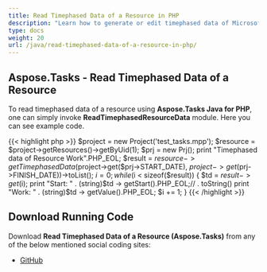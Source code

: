 ```yaml
---
title: Read Timephased Data of a Resource in PHP
description: "Learn how to generate or edit timephased data of Microsoft Project (MPP/XML) resources using Aspose.Tasks Java for PHP."
type: docs
weight: 20
url: /java/read-timephased-data-of-a-resource-in-php/
---
```


## **Aspose.Tasks - Read Timephased Data of a Resource**
To read timephased data of a resource using **Aspose.Tasks Java for PHP**, one can simply invoke **ReadTimephasedResourceData** module. Here you can see example code.

{{< highlight php >}}
$project = new Project('test_tasks.mpp');
$resource = $project->getResources()->getByUid(1);
$prj = new Prj();
print "Timephased data of Resource Work".PHP_EOL;
$result = $resource->getTimephasedData($project->get($prj->START_DATE), $project->get($prj->FINISH_DATE))->toList();
$i = 0;
while ($i < sizeof($result)) {
    $td = $result -> get($i);
    print "Start: " . (string)$td -> getStart().PHP_EOL;// . toString()
    print "Work: " . (string)$td -> getValue().PHP_EOL;
    $i += 1;
}
{{< /highlight >}}

## **Download Running Code**
Download **Read Timephased Data of a Resource (Aspose.Tasks)** from any of the below mentioned social coding sites:

- [GitHub](https://github.com/aspose-tasks/Aspose.Tasks-for-Java/blob/master/Plugins/Aspose_Tasks_Java_for_PHP/src/aspose/tasks/WorkingWithResources/ReadTimephasedResourceData.php)
